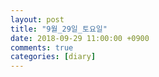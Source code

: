 ```yaml
---
layout: post
title: "9월_29일_토요일"
date: 2018-09-29 11:00:00 +0900
comments: true 
categories: [diary] 
---
```


